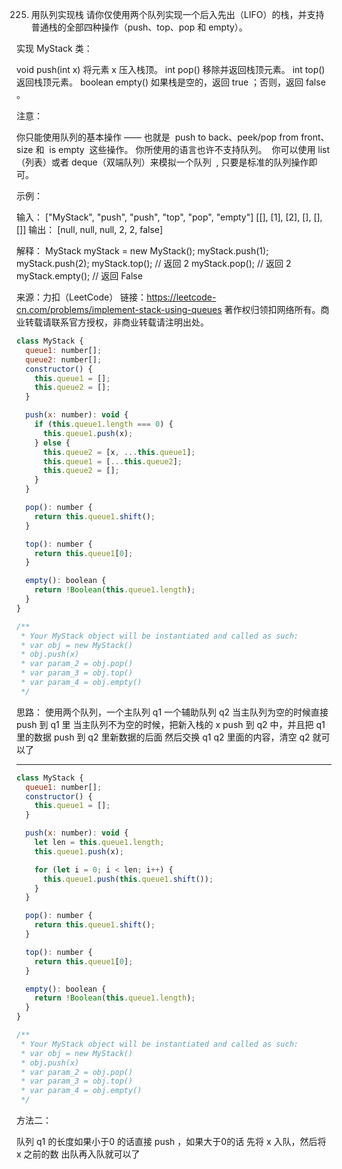 225. 用队列实现栈
     请你仅使用两个队列实现一个后入先出（LIFO）的栈，并支持普通栈的全部四种操作（push、top、pop 和 empty）。

实现 MyStack 类：

void push(int x) 将元素 x 压入栈顶。
int pop() 移除并返回栈顶元素。
int top() 返回栈顶元素。
boolean empty() 如果栈是空的，返回 true ；否则，返回 false 。

注意：

你只能使用队列的基本操作 —— 也就是  push to back、peek/pop from front、size 和  is empty  这些操作。
你所使用的语言也许不支持队列。  你可以使用 list （列表）或者 deque（双端队列）来模拟一个队列  , 只要是标准的队列操作即可。

示例：

输入：
["MyStack", "push", "push", "top", "pop", "empty"]
[[], [1], [2], [], [], []]
输出：
[null, null, null, 2, 2, false]

解释：
MyStack myStack = new MyStack();
myStack.push(1);
myStack.push(2);
myStack.top(); // 返回 2
myStack.pop(); // 返回 2
myStack.empty(); // 返回 False

来源：力扣（LeetCode）
链接：https://leetcode-cn.com/problems/implement-stack-using-queues
著作权归领扣网络所有。商业转载请联系官方授权，非商业转载请注明出处。

```js
class MyStack {
  queue1: number[];
  queue2: number[];
  constructor() {
    this.queue1 = [];
    this.queue2 = [];
  }

  push(x: number): void {
    if (this.queue1.length === 0) {
      this.queue1.push(x);
    } else {
      this.queue2 = [x, ...this.queue1];
      this.queue1 = [...this.queue2];
      this.queue2 = [];
    }
  }

  pop(): number {
    return this.queue1.shift();
  }

  top(): number {
    return this.queue1[0];
  }

  empty(): boolean {
    return !Boolean(this.queue1.length);
  }
}

/**
 * Your MyStack object will be instantiated and called as such:
 * var obj = new MyStack()
 * obj.push(x)
 * var param_2 = obj.pop()
 * var param_3 = obj.top()
 * var param_4 = obj.empty()
 */
```

思路：
使用两个队列，一个主队列 q1 一个辅助队列 q2
当主队列为空的时候直接 push 到 q1 里
当主队列不为空的时候，把新入栈的 x push 到 q2 中，并且把 q1 里的数据 push 到 q2 里新数据的后面
然后交换 q1 q2 里面的内容，清空 q2 就可以了

---

```js
class MyStack {
  queue1: number[];
  constructor() {
    this.queue1 = [];
  }

  push(x: number): void {
    let len = this.queue1.length;
    this.queue1.push(x);

    for (let i = 0; i < len; i++) {
      this.queue1.push(this.queue1.shift());
    }
  }

  pop(): number {
    return this.queue1.shift();
  }

  top(): number {
    return this.queue1[0];
  }

  empty(): boolean {
    return !Boolean(this.queue1.length);
  }
}

/**
 * Your MyStack object will be instantiated and called as such:
 * var obj = new MyStack()
 * obj.push(x)
 * var param_2 = obj.pop()
 * var param_3 = obj.top()
 * var param_4 = obj.empty()
 */
```
方法二：

队列 q1 的长度如果小于0 的话直接 push ，如果大于0的话 先将 x 入队，然后将 x 之前的数 出队再入队就可以了